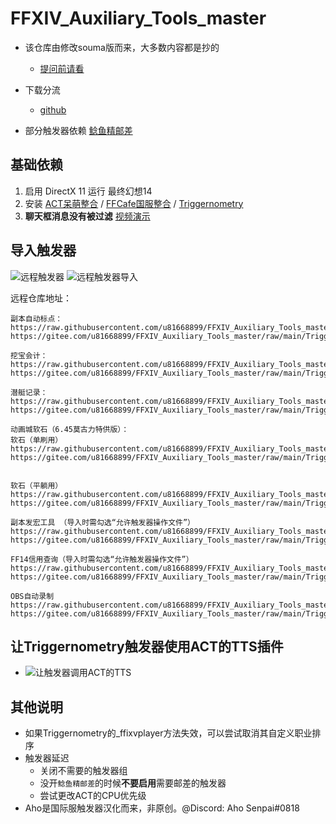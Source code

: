 # FFXIV_Auxiliary_Tools_master

* 该仓库由修改souma版而来，大多数内容都是抄的
  * [提问前请看](http://www.360doc.com/content/19/1223/08/30422483_881502108.shtml)
  
* 下载分流
  * [github](https://github.com/u81668899/FFXIV_Auxiliary_Tools_master)

* 部分触发器依赖 [鲶鱼精邮差](https://nga.178.com/read.php?tid=19724323)

## 基础依赖

  1. 启用 DirectX 11 运行 最终幻想14
  1. 安装 [ACT呆萌整合](https://nga.178.com/read.php?tid=19019884) / [FFCafe国服整合](https://ffcafe.org/act/) / [Triggernometry](https://github.com/paissaheavyindustries/Triggernometry)
  1. **聊天框消息没有被过滤** [视频演示](https://www.bilibili.com/video/av83704576/)

## 导入触发器

![远程触发器](screenshots/远程触发器.png)
![远程触发器导入](screenshots/远程触发器导入.png)

远程仓库地址：

```仓库地址:
副本自动标点：
https://raw.githubusercontent.com/u81668899/FFXIV_Auxiliary_Tools_master/main/Triggernometry%E8%A7%A6%E5%8F%91%E5%99%A8/%E5%89%AF%E6%9C%AC%E6%A0%87%E7%82%B9.xml
https://gitee.com/u81668899/FFXIV_Auxiliary_Tools_master/raw/main/Triggernometry%E8%A7%A6%E5%8F%91%E5%99%A8/%E5%89%AF%E6%9C%AC%E6%A0%87%E7%82%B9.xml

挖宝会计：
https://raw.githubusercontent.com/u81668899/FFXIV_Auxiliary_Tools_master/main/Triggernometry%E8%A7%A6%E5%8F%91%E5%99%A8/%E6%8C%96%E5%AE%9D%E4%BC%9A%E8%AE%A1by165.xml
https://gitee.com/u81668899/FFXIV_Auxiliary_Tools_master/raw/main/Triggernometry%E8%A7%A6%E5%8F%91%E5%99%A8/%E6%8C%96%E5%AE%9D%E4%BC%9A%E8%AE%A1by165.xml

潜艇记录：
https://raw.githubusercontent.com/u81668899/FFXIV_Auxiliary_Tools_master/main/Triggernometry%E8%A7%A6%E5%8F%91%E5%99%A8/%E6%BD%9C%E8%89%87%E8%AE%B0%E5%BD%95.xml
https://gitee.com/u81668899/FFXIV_Auxiliary_Tools_master/raw/main/Triggernometry%E8%A7%A6%E5%8F%91%E5%99%A8/%E6%BD%9C%E8%89%87%E8%AE%B0%E5%BD%95.xml

动画城软石（6.45莫古力特供版）：
软石（单刷用）
https://raw.githubusercontent.com/u81668899/FFXIV_Auxiliary_Tools_master/main/Triggernometry%E8%A7%A6%E5%8F%91%E5%99%A8/%E5%8A%A8%E7%94%BB%E5%9F%8E%E5%8D%95%E5%88%B7%E7%94%A8%EF%BC%88%E5%86%85%E5%90%AB%E8%BD%AF%E7%9F%B3%EF%BC%89.xml
https://gitee.com/u81668899/FFXIV_Auxiliary_Tools_master/raw/main/Triggernometry%E8%A7%A6%E5%8F%91%E5%99%A8/%E5%8A%A8%E7%94%BB%E5%9F%8E%E5%8D%95%E5%88%B7%E7%94%A8%EF%BC%88%E5%86%85%E5%90%AB%E8%BD%AF%E7%9F%B3%EF%BC%89.xml


软石（平躺用）
https://raw.githubusercontent.com/u81668899/FFXIV_Auxiliary_Tools_master/main/Triggernometry%E8%A7%A6%E5%8F%91%E5%99%A8/%E5%8A%A8%E7%94%BB%E5%9F%8E%E8%BD%AF%E7%9F%B3.xml
https://gitee.com/u81668899/FFXIV_Auxiliary_Tools_master/raw/main/Triggernometry%E8%A7%A6%E5%8F%91%E5%99%A8/%E5%8A%A8%E7%94%BB%E5%9F%8E%E8%BD%AF%E7%9F%B3.xml

副本发宏工具 （导入时需勾选“允许触发器操作文件”）
https://raw.githubusercontent.com/u81668899/FFXIV_Auxiliary_Tools_master/main/Triggernometry%E8%A7%A6%E5%8F%91%E5%99%A8/%E5%89%AF%E6%9C%AC%E5%8F%91%E5%AE%8F%EF%BC%88%E5%8F%91%E6%94%BB%E7%95%A5%EF%BC%89%E5%B7%A5%E5%85%B7/%E5%8F%91%E9%80%81%E5%89%AF%E6%9C%AC%E5%AE%8F.xml
https://gitee.com/u81668899/FFXIV_Auxiliary_Tools_master/raw/main/Triggernometry%E8%A7%A6%E5%8F%91%E5%99%A8/%E5%89%AF%E6%9C%AC%E5%8F%91%E5%AE%8F%EF%BC%88%E5%8F%91%E6%94%BB%E7%95%A5%EF%BC%89%E5%B7%A5%E5%85%B7/%E5%8F%91%E9%80%81%E5%89%AF%E6%9C%AC%E5%AE%8F.xml

FF14信用查询（导入时需勾选“允许触发器操作文件”）
https://raw.githubusercontent.com/u81668899/FFXIV_Auxiliary_Tools_master/main/Triggernometry%E8%A7%A6%E5%8F%91%E5%99%A8/%E4%BF%A1%E7%94%A8%E6%9F%A5%E8%AF%A2/FF14%E4%BF%A1%E7%94%A8%E6%9F%A5%E8%AF%A2.xml
https://gitee.com/u81668899/FFXIV_Auxiliary_Tools_master/raw/main/Triggernometry%E8%A7%A6%E5%8F%91%E5%99%A8/%E4%BF%A1%E7%94%A8%E6%9F%A5%E8%AF%A2/FF14%E4%BF%A1%E7%94%A8%E6%9F%A5%E8%AF%A2.xml

OBS自动录制
https://raw.githubusercontent.com/u81668899/FFXIV_Auxiliary_Tools_master/main/Triggernometry%E8%A7%A6%E5%8F%91%E5%99%A8/OBS%E8%87%AA%E5%8A%A8%E5%BD%95%E5%88%B6.xml
https://gitee.com/u81668899/FFXIV_Auxiliary_Tools_master/raw/main/Triggernometry%E8%A7%A6%E5%8F%91%E5%99%A8/OBS%E8%87%AA%E5%8A%A8%E5%BD%95%E5%88%B6.xml

```

## 让Triggernometry触发器使用ACT的TTS插件

* ![让触发器调用ACT的TTS](screenshots/让触发器调用ACT的TTS.gif)

## 其他说明

* 如果Triggernometry的_ffixvplayer方法失效，可以尝试取消其自定义职业排序
* 触发器延迟
  * 关闭不需要的触发器组
  * 没开`鲶鱼精邮差`的时候**不要启用**需要邮差的触发器
  * 尝试更改ACT的CPU优先级
* Aho是国际服触发器汉化而来，非原创。@Discord: Aho Senpai#0818

